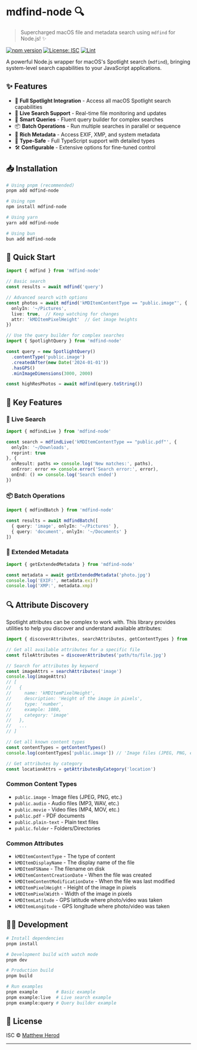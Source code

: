 # mdfind-node 🔍

> Supercharged macOS file and metadata search using `mdfind` for Node.js! ✨

[![npm version](https://badge.fury.io/js/mdfind-node.svg)](https://www.npmjs.com/package/mdfind-node)
[![License: ISC](https://img.shields.io/badge/License-ISC-blue.svg)](https://opensource.org/licenses/ISC)
[![Lint](https://github.com/mherod/mdfind-node/actions/workflows/lint.yml/badge.svg)](https://github.com/mherod/mdfind-node/actions/workflows/lint.yml)

A powerful Node.js wrapper for macOS's Spotlight search (`mdfind`), bringing system-level search capabilities to your JavaScript applications.

## ✨ Features

- 🚀 **Full Spotlight Integration** - Access all macOS Spotlight search capabilities
- 🔄 **Live Search Support** - Real-time file monitoring and updates
- 🎯 **Smart Queries** - Fluent query builder for complex searches
- 📦 **Batch Operations** - Run multiple searches in parallel or sequence
- 📝 **Rich Metadata** - Access EXIF, XMP, and system metadata
- 💪 **Type-Safe** - Full TypeScript support with detailed types
- 🛠️ **Configurable** - Extensive options for fine-tuned control

## 📥 Installation

```bash
# Using pnpm (recommended)
pnpm add mdfind-node

# Using npm
npm install mdfind-node

# Using yarn
yarn add mdfind-node

# Using bun
bun add mdfind-node
```

## 🚀 Quick Start

```typescript
import { mdfind } from 'mdfind-node'

// Basic search
const results = await mdfind('query')

// Advanced search with options
const photos = await mdfind('kMDItemContentType == "public.image"', {
  onlyIn: '~/Pictures',
  live: true,  // Keep watching for changes
  attr: 'kMDItemPixelHeight'  // Get image heights
})

// Use the query builder for complex searches
import { SpotlightQuery } from 'mdfind-node'

const query = new SpotlightQuery()
  .contentType('public.image')
  .createdAfter(new Date('2024-01-01'))
  .hasGPS()
  .minImageDimensions(3000, 2000)

const highResPhotos = await mdfind(query.toString())
```

## 🎯 Key Features

### 🔄 Live Search

```typescript
import { mdfindLive } from 'mdfind-node'

const search = mdfindLive('kMDItemContentType == "public.pdf"', {
  onlyIn: '~/Downloads',
  reprint: true
}, {
  onResult: paths => console.log('New matches:', paths),
  onError: error => console.error('Search error:', error),
  onEnd: () => console.log('Search ended')
})
```

### 📦 Batch Operations

```typescript
import { mdfindBatch } from 'mdfind-node'

const results = await mdfindBatch([
  { query: 'image', onlyIn: '~/Pictures' },
  { query: 'document', onlyIn: '~/Documents' }
])
```

### 📝 Extended Metadata

```typescript
import { getExtendedMetadata } from 'mdfind-node'

const metadata = await getExtendedMetadata('photo.jpg')
console.log('EXIF:', metadata.exif)
console.log('XMP:', metadata.xmp)
```

## 🔍 Attribute Discovery

Spotlight attributes can be complex to work with. This library provides utilities to help you discover and understand available attributes:

```typescript
import { discoverAttributes, searchAttributes, getContentTypes } from 'mdfind-node'

// Get all available attributes for a specific file
const fileAttributes = discoverAttributes('path/to/file.jpg')

// Search for attributes by keyword
const imageAttrs = searchAttributes('image')
console.log(imageAttrs)
// [
//   {
//     name: 'kMDItemPixelHeight',
//     description: 'Height of the image in pixels',
//     type: 'number',
//     example: 1080,
//     category: 'image'
//   },
//   ...
// ]

// Get all known content types
const contentTypes = getContentTypes()
console.log(contentTypes['public.image']) // 'Image files (JPEG, PNG, etc.)'

// Get attributes by category
const locationAttrs = getAttributesByCategory('location')
```

### Common Content Types

- `public.image` - Image files (JPEG, PNG, etc.)
- `public.audio` - Audio files (MP3, WAV, etc.)
- `public.movie` - Video files (MP4, MOV, etc.)
- `public.pdf` - PDF documents
- `public.plain-text` - Plain text files
- `public.folder` - Folders/Directories

### Common Attributes

- `kMDItemContentType` - The type of content
- `kMDItemDisplayName` - The display name of the file
- `kMDItemFSName` - The filename on disk
- `kMDItemContentCreationDate` - When the file was created
- `kMDItemContentModificationDate` - When the file was last modified
- `kMDItemPixelHeight` - Height of the image in pixels
- `kMDItemPixelWidth` - Width of the image in pixels
- `kMDItemLatitude` - GPS latitude where photo/video was taken
- `kMDItemLongitude` - GPS longitude where photo/video was taken

## 👩‍💻 Development

```bash
# Install dependencies
pnpm install

# Development build with watch mode
pnpm dev

# Production build
pnpm build

# Run examples
pnpm example       # Basic example
pnpm example:live  # Live search example
pnpm example:query # Query builder example
```

## 📄 License

ISC © [Matthew Herod](https://github.com/mherod)

---